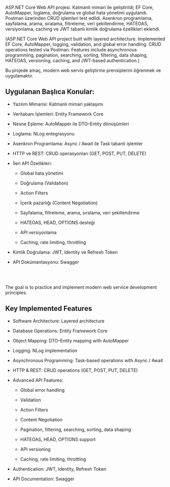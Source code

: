


ASP.NET Core Web API projesi. Katmanlı mimari ile geliştirildi; EF Core, AutoMapper, loglama, doğrulama ve global hata yönetimi uygulandı. Postman üzerinden CRUD işlemleri test edildi. Asenkron programlama, sayfalama, arama, sıralama, filtreleme, veri şekillendirme, HATEOAS, versiyonlama, caching ve JWT tabanlı kimlik doğrulama özellikleri eklendi.

(ASP.NET Core Web API project built with layered architecture. Implemented EF Core, AutoMapper, logging, validation, and global error handling. CRUD operations tested via Postman. Features include asynchronous programming, pagination, searching, sorting, filtering, data shaping, HATEOAS, versioning, caching, and JWT-based authentication.)



Bu projede amaç, modern web servis geliştirme prensiplerini öğrenmek ve uygulamaktır.


## Uygulanan Başlıca Konular:

- Yazılım Mimarisi: Katmanlı mimari yaklaşımı

- Veritabanı İşlemleri: Entity Framework Core

- Nesne Eşleme: AutoMapper ile DTO–Entity dönüşümleri

- Loglama: NLog entegrasyonu

- Asenkron Programlama: Async / Await ile Task tabanlı işlemler

- HTTP ve REST: CRUD operasyonları (GET, POST, PUT, DELETE)

- İleri API Özellikleri:

    - Global hata yönetimi

    - Doğrulama (Validation)

    - Action Filters

    - İçerik pazarlığı (Content Negotiation)

    - Sayfalama, filtreleme, arama, sıralama, veri şekillendirme

    - HATEOAS, HEAD, OPTIONS desteği

    - API versiyonlama

    - Caching, rate limiting, throttling

- Kimlik Doğrulama: JWT, Identity ve Refresh Token

- API Dokümantasyonu: Swagger

<br></br>

The goal is to practice and implement modern web service development principles.


## Key Implemented Features

- Software Architecture: Layered architecture

- Database Operations: Entity Framework Core

- Object Mapping: DTO–Entity mapping with AutoMapper

- Logging: NLog implementation

- Asynchronous Programming: Task-based operations with Async / Await

- HTTP & REST: CRUD operations (GET, POST, PUT, DELETE)

- Advanced API Features:

    - Global error handling

    - Validation

    - Action Filters

    - Content Negotiation

    - Pagination, filtering, searching, sorting, data shaping

    - HATEOAS, HEAD, OPTIONS support

    - API versioning

    - Caching, rate limiting, throttling

- Authentication: JWT, Identity, Refresh Token

- API Documentation: Swagger
